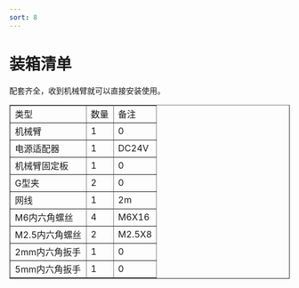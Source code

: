 ```yaml
---
sort: 8
---
```


# 装箱清单

配套齐全，收到机械臂就可以直接安装使用。
<center>
<table border="1">
    <tr><td>类型</td><td>数量</td><td>备注</td></tr>
    <tr><td>机械臂</td><td>1</td><td>0</td></tr>
    <tr><td>电源适配器</td><td>1</td><td>DC24V</td></tr>
    <tr><td>机械臂固定板</td><td>1</td><td>0</td></tr>
    <tr><td>G型夹</td><td>2</td><td>0</td></tr>
    <tr><td>网线</td><td>1</td><td>2m</td><tr>
    <tr><td>M6内六角螺丝</td><td>4</td><td>M6X16</td></tr>
    <tr><td>M2.5内六角螺丝</td><td>2</td><td>M2.5X8</td></tr>
    <tr><td>2mm内六角扳手</td><td>1</td><td>0</td></tr>
    <tr><td>5mm内六角扳手</td><td>1</td><td>0</td></tr>
</table>
</center>